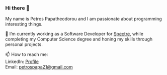 ### Hi there 👋

My name is Petros Papatheodorou and I am passionate about programming interesting things.

🔭 I’m currently working as a Software Developer for [Spectre](https://spectre.gr/), while completing my Computer Science degree and honing my skills through personal projects.

📫 How to reach me: <br>
LinkedIn: [Profile](https://www.linkedin.com/in/petros-papatheodorou-02a624170/) <br>
Email: petrospapa21@gmail.com
